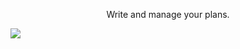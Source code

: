 

<p p align="center"">Write and manage your plans.</p>

![](https://cdn.dribbble.com/users/149817/screenshots/3167358/app8.gif)

